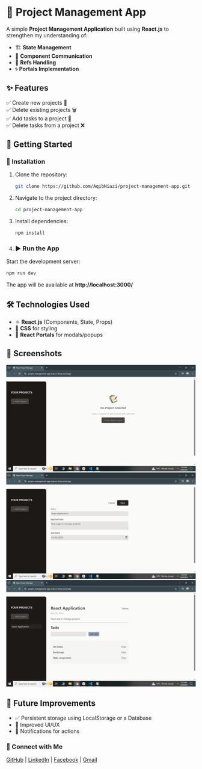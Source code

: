 # 📌 Project Management App

A simple **Project Management Application** built using **React.js** to strengthen my understanding of:
- 🏗️ **State Management**
- 🔄 **Component Communication**
- 🎯 **Refs Handling**
- 🌀 **Portals Implementation**

## ✨ Features
✅ Create new projects 📁  
✅ Delete existing projects 🗑️  
✅ Add tasks to a project 📌  
✅ Delete tasks from a project ❌  

## 🚀 Getting Started

### 🔧 Installation
1. Clone the repository:
   ```bash
   git clone https://github.com/AqibNiazi/project-management-app.git
   ```
2. Navigate to the project directory:
   ```bash
   cd project-management-app
   ```
3. Install dependencies:
   ```bash
   npm install
   ```

4. ### ▶️ Run the App
Start the development server:
```bash
npm run dev
```

The app will be available at **http://localhost:3000/**

## 🛠️ Technologies Used
- ⚛️ **React.js** (Components, State, Props)
- 🎨 **CSS** for styling
- 📂 **React Portals** for modals/popups

## 📸 Screenshots
![Project Dashboard](https://github.com/AqibNiazi/project-management-app/blob/main/screenshots/Front_Page.png)
![Add Project](https://github.com/AqibNiazi/project-management-app/blob/main/screenshots/Add_Project_Page.png)
![Task Management](https://github.com/AqibNiazi/project-management-app/blob/main/screenshots/Add_Task_Page.png)

## 📌 Future Improvements
- ✅ Persistent storage using LocalStorage or a Database
- 🎨 Improved UI/UX
- 🔔 Notifications for actions

### 🔗 Connect with Me
[GitHub](https://github.com/AqibNiazi) | [LinkedIn](https://www.linkedin.com/in/maqibjaved/) | [Facebook](https://www.facebook.com/muhammadaqib.javed.71) | [Gmail](aqibjaved5201@gmail.com)

